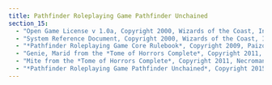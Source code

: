 ```yaml
---
title: Pathfinder Roleplaying Game Pathfinder Unchained
section_15:
  - "Open Game License v 1.0a, Copyright 2000, Wizards of the Coast, Inc."
  - "System Reference Document, Copyright 2000, Wizards of the Coast, Inc.; Authors Jonathan Tweet, Monte Cook, Skip Williams, based on material by E. Gary Gygax and Dave Arneson."
  - "*Pathfinder Roleplaying Game Core Rulebook*, Copyright 2009, Paizo Publishing, LLC; Author: Jason Bulmahn, based on material by Jonathan Tweet, Monte Cook, and Skip Williams."
  - "Genie, Marid from the *Tome of Horrors Complete*, Copyright 2011, Necromancer Games, Inc., published anddistributed by Frog God Games; Author: Scott Greene, based on original material by Gary Gygax."
  - "Mite from the *Tome of Horrors Complete*, Copyright 2011, Necromancer Games, Inc., published and distributed by Frog God Games; Author: Scott Greene, based on original material by Ian Livingstone and Mark Barnes."
  - "*Pathfinder Roleplaying Game Pathfinder Unchained*, Copyright 2015, Paizo Inc.; Authors: Dennis Baker, Jesse Benner, Ross Beyers, Logan Bonner, Jason Bulmahn, Robert Emerson, Tim Hitchcock, Jason Nelson, Tom Phillips, Stephen Radney-MacFarland, Thomas M. Reid, Robert Schwalb, Mark Seifter, and Russ Taylor."
---
```

